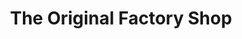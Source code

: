 ---
title: "The Original Factory Shop"
url: /holbeach/the-original-factory-shop/
shop: variety store
---